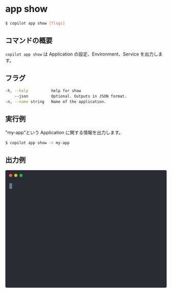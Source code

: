 # app show
```bash
$ copilot app show [flags]
```

## コマンドの概要

`copilot app show` は Application の設定、Environment、Service を出力します。

## フラグ

```bash
-h, --help          help for show
    --json          Optional. Outputs in JSON format.
-n, --name string   Name of the application.
```

## 実行例
"my-app"という Application に関する情報を出力します。
```bash
$ copilot app show -n my-app
```

## 出力例

![Running copilot app show](https://raw.githubusercontent.com/kohidave/copilot-demos/master/app-show.svg?sanitize=true)

